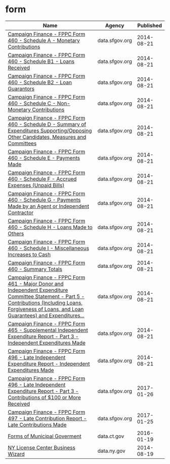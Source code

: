 # form

Name | Agency | Published
---- | ---- | ---------
[Campaign Finance - FPPC Form 460 - Schedule A - Monetary Contributions](../socrata/q66q-d2tr.md) | data.sfgov.org | 2014-08-21
[Campaign Finance - FPPC Form 460 - Schedule B1 - Loans Received](../socrata/4phr-3hrm.md) | data.sfgov.org | 2014-08-21
[Campaign Finance - FPPC Form 460 - Schedule B2 - Loan Guarantors](../socrata/ec3y-6ty9.md) | data.sfgov.org | 2014-08-21
[Campaign Finance - FPPC Form 460 - Schedule C - Non-Monetary Contributions](../socrata/k76b-4yme.md) | data.sfgov.org | 2014-08-21
[Campaign Finance - FPPC Form 460 - Schedule D - Summary of Expenditures Supporting/Opposing Other Candidates, Measures and Committees](../socrata/i8us-xn7t.md) | data.sfgov.org | 2014-08-21
[Campaign Finance - FPPC Form 460 - Schedule E - Payments Made](../socrata/hc26-j9if.md) | data.sfgov.org | 2014-08-21
[Campaign Finance - FPPC Form 460 - Schedule F - Accrued Expenses (Unpaid Bills)](../socrata/tr8k-7cit.md) | data.sfgov.org | 2014-08-21
[Campaign Finance - FPPC Form 460 - Schedule G - Payments Made by an Agent or Independent Contractor](../socrata/6iqh-u3hk.md) | data.sfgov.org | 2014-08-21
[Campaign Finance - FPPC Form 460 - Schedule H - Loans Made to Others](../socrata/62ex-d3qk.md) | data.sfgov.org | 2014-08-21
[Campaign Finance - FPPC Form 460 - Schedule I - Miscellaneous Increases to Cash](../socrata/6ssu-ewuc.md) | data.sfgov.org | 2014-08-21
[Campaign Finance - FPPC Form 460 - Summary Totals](../socrata/4tts-fyix.md) | data.sfgov.org | 2014-08-21
[Campaign Finance - FPPC Form 461 - Major Donor and Independent Expenditure Committee Statement - Part 5 - Contributions (Including Loans, Forgiveness of Loans, and Loan Guarantees) and Expenditures...](../socrata/86nq-bynj.md) | data.sfgov.org | 2014-08-21
[Campaign Finance - FPPC Form 465 - Supplemental Independent Expenditure Report - Part 3 - Independent Expenditures Made](../socrata/pyxa-3r7p.md) | data.sfgov.org | 2014-08-21
[Campaign Finance - FPPC Form 496 - Late Independent Expenditure Report - Independent Expenditures Made](../socrata/4fd4-wqps.md) | data.sfgov.org | 2014-08-21
[Campaign Finance - FPPC Form 496 - Late Independent Expenditure Report - Part 3 - Contributions of $100 or More Received](../socrata/p4sp-es3b.md) | data.sfgov.org | 2017-01-26
[Campaign Finance - FPPC Form 497 - Late Contribution Report - Late Contributions Made](../socrata/xdap-cuq4.md) | data.sfgov.org | 2017-01-25
[Forms of Municipal Goverment](../socrata/rn4x-2mrw.md) | data.ct.gov | 2016-01-19
[NY License Center Business Wizard](../socrata/x8bw-q2g6.md) | data.ny.gov | 2014-08-19

